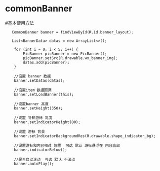 # commonBanner
#基本使用方法

       CommonBanner banner = findViewById(R.id.banner_layout);
       
       List<BannerData> datas = new ArrayList<>();
        
        for (int i = 0; i < 5; i++) {
            PicBanner picBanner = new PicBanner();
            picBanner.setSrc(R.drawable.wx_banner_img);
            datas.add(picBanner);
        }
        
        //设置 banner 数据
        banner.setDatas(datas);
        
        //设置item 数据回调
        banner.setLoadBanner(this);
        
        //设置banner 高度
        banner.setHeight(350);
        
        //设置 导航游标 高度
        banner.setIndicatorHeight(80);
        
        //设置 游标 背景
        banner.setIndicatorBackgroundRes(R.drawable.shape_indicator_bg);
        
        //设置游标和内容相对 位置  可选 默认 游标悬浮在 内容底部
        banner.indicatorBelow();
        
        //是否自动滚动  可选 默认 不滚动
        banner.autoPlay();
